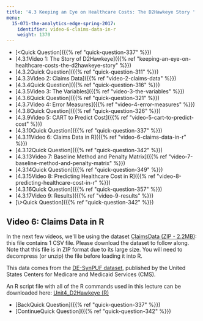 ```yaml
---
title: '4.3 Keeping an Eye on Healthcare Costs: The D2Hawkeye Story '
menu:
  15-071-the-analytics-edge-spring-2017:
    identifier: video-6-claims-data-in-r
    weight: 1370
---
```

*   [<Quick Question]({{% ref "quick-question-337" %}})
*   [4.3.1Video 1: The Story of D2Hawkeye]({{% ref "keeping-an-eye-on-healthcare-costs-the-d2hawkeye-story" %}})
*   [4.3.2Quick Question]({{% ref "quick-question-311" %}})
*   [4.3.3Video 2: Claims Data]({{% ref "video-2-claims-data" %}})
*   [4.3.4Quick Question]({{% ref "quick-question-316" %}})
*   [4.3.5Video 3: The Variables]({{% ref "video-3-the-variables" %}})
*   [4.3.6Quick Question]({{% ref "quick-question-321" %}})
*   [4.3.7Video 4: Error Measures]({{% ref "video-4-error-measures" %}})
*   [4.3.8Quick Question]({{% ref "quick-question-326" %}})
*   [4.3.9Video 5: CART to Predict Cost]({{% ref "video-5-cart-to-predict-cost" %}})
*   [4.3.10Quick Question]({{% ref "quick-question-337" %}})
*   [4.3.11Video 6: Claims Data in R]({{% ref "video-6-claims-data-in-r" %}})
*   [4.3.12Quick Question]({{% ref "quick-question-342" %}})
*   [4.3.13Video 7: Baseline Method and Penalty Matrix]({{% ref "video-7-baseline-method-and-penalty-matrix" %}})
*   [4.3.14Quick Question]({{% ref "quick-question-349" %}})
*   [4.3.15Video 8: Predicting Healthcare Cost in R]({{% ref "video-8-predicting-healthcare-cost-in-r" %}})
*   [4.3.16Quick Question]({{% ref "quick-question-357" %}})
*   [4.3.17Video 9: Results]({{% ref "video-9-results" %}})
*   [\\>Quick Question]({{% ref "quick-question-342" %}})

Video 6: Claims Data in R
-------------------------

In the next few videos, we'll be using the dataset [ClaimsData (ZIP - 2.2MB)](https://open-learning-course-data.s3.amazonaws.com/15-071-the-analytics-edge-spring-2017/da45d600699821bf0d2024d5628389ab_ClaimsData.csv.zip): this file contains 1 CSV file. Please download the dataset to follow along. Note that this file is in ZIP format due to its large size. You will need to decompress (or unzip) the file before loading it into R.

This data comes from the [DE-SynPUF dataset](http://www.cms.gov/Research-Statistics-Data-and-Systems/Downloadable-Public-Use-Files/SynPUFs/DE_Syn_PUF.html), published by the United States Centers for Medicare and Medicaid Services (CMS).

An R script file with all of the R commands used in this lecture can be downloaded here: [Unit4\_D2Hawkeye (R)](https://open-learning-course-data.s3.amazonaws.com/15-071-the-analytics-edge-spring-2017/38db138e560092bd669a8916a3b8b4d7_Unit4_D2Hawkeye.R)

*   [BackQuick Question]({{% ref "quick-question-337" %}})
*   [ContinueQuick Question]({{% ref "quick-question-342" %}})